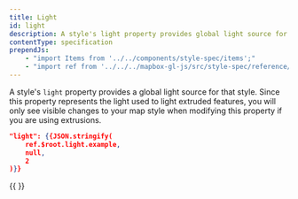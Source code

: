 ```yaml
---
title: Light
id: light
description: A style's light property provides global light source for that style.
contentType: specification
prependJs:
    - "import Items from '../../components/style-spec/items';"
    - "import ref from '../../../mapbox-gl-js/src/style-spec/reference/latest';"
---
```


A style's `light` property provides a global light source for that style. Since this property represents the light used to light extruded features, you will only see visible changes to your map style when modifying this property if you are using extrusions.

```json
"light": {{JSON.stringify(
    ref.$root.light.example,
    null,
    2
)}}
```

<!--
START GENERATED CONTENT:
Content in this section is generated directly using the Mapbox Style
Specification. To update any content displayed in this section, make edits to:
https://github.com/mapbox/mapbox-gl-js/blob/master/src/style-spec/reference/v8.json.
-->
{{ <Items headingLevel='2' entry={ref.light} /> }}
<!-- END GENERATED CONTENT -->
